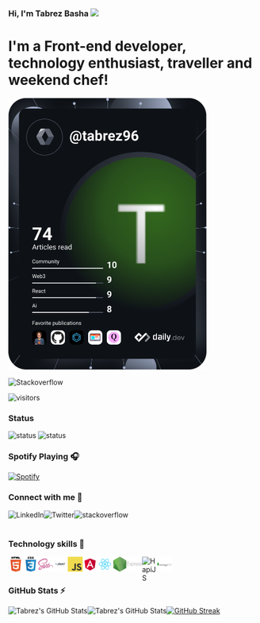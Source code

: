### Hi, I'm Tabrez Basha <img src="https://media.giphy.com/media/hvRJCLFzcasrR4ia7z/giphy.gif" width="25px">

# I'm a Front-end developer, technology enthusiast, traveller and weekend chef!

<a href="https://app.daily.dev/tabrez96"><img src="https://github.com/tabrez96/tabrez96/blob/main/devcard.svg" width="400" alt="Tabrez Basha's Dev Card"/></a>

![Stackoverflow](https://stackoverflow.com/users/flair/8355839.png)

![visitors](https://visitor-badge.glitch.me/badge?page_id=tabrez96.tabrez96)

### Status

![status](https://badge.stateful.com/tabrez96/status.svg)
![status](https://badge.stateful.com/tabrez96/dnd.svg)

### Spotify Playing 🎧

[![Spotify](https://novatorem.tab22rez.vercel.app/api/spotify)](https://open.spotify.com/user/0eblwsmj739tqshvlkurhutxd)


### Connect with me 💬

[<img align="left" alt="LinkedIn" src="https://img.shields.io/badge/linkedin-%230077B5.svg?&style=for-the-badge&logo=linkedin&logoColor=white" />][linkedin]
[<img align="left" alt="Twitter" src="https://img.shields.io/badge/twitter-%231DA1F2.svg?&style=for-the-badge&logo=twitter&logoColor=white" />][twitter]
[<img align="left" alt="stackoverflow" src="https://img.shields.io/badge/stack%20overflow-FE7A16?logo=stack-overflow&logoColor=white&style=for-the-badge" />][stackoverflow]

<br />
<br />

### Technology skills 🚀

<img align="left" alt="HTML" width="30px" src="https://raw.githubusercontent.com/github/explore/80688e429a7d4ef2fca1e82350fe8e3517d3494d/topics/html/html.png" />
<img align="left" alt="CSS" width="30px" src="https://raw.githubusercontent.com/github/explore/80688e429a7d4ef2fca1e82350fe8e3517d3494d/topics/css/css.png" />
<img align="left" alt="SASS" width="30px" src="https://raw.githubusercontent.com/github/explore/80688e429a7d4ef2fca1e82350fe8e3517d3494d/topics/sass/sass.png" />
<img align="left" alt="JQuery" width="30px" src="https://raw.githubusercontent.com/github/explore/80688e429a7d4ef2fca1e82350fe8e3517d3494d/topics/jquery/jquery.png" />
<img align="left" alt="JS" width="30px" src="https://raw.githubusercontent.com/github/explore/80688e429a7d4ef2fca1e82350fe8e3517d3494d/topics/javascript/javascript.png" />
<img align="left" alt="Angular" width="30px" src="https://raw.githubusercontent.com/github/explore/80688e429a7d4ef2fca1e82350fe8e3517d3494d/topics/angular/angular.png" />
<img align="left" alt="React" width="30px" src="https://raw.githubusercontent.com/github/explore/80688e429a7d4ef2fca1e82350fe8e3517d3494d/topics/react/react.png" />
<img align="left" alt="NodeJS" width="30px" src="https://raw.githubusercontent.com/github/explore/80688e429a7d4ef2fca1e82350fe8e3517d3494d/topics/nodejs/nodejs.png" />
<img align="left" alt="ExpressJS" width="30px" src="https://raw.githubusercontent.com/github/explore/80688e429a7d4ef2fca1e82350fe8e3517d3494d/topics/express/express.png" />
<img align="left" alt="HapiJS" width="30px" src="https://raw.githubusercontent.com/hapijs/assets/master/images/hapi.png" />
<img align="left" alt="MongoDB" width="30px" src="https://raw.githubusercontent.com/github/explore/80688e429a7d4ef2fca1e82350fe8e3517d3494d/topics/mongodb/mongodb.png" />

<br />
<br />

### GitHub Stats ⚡

<img align="left" alt="Tabrez's GitHub Stats" src="https://github-readme-stats.tab22rez.vercel.app/api/top-langs/?username=tabrez96&show_icons=true&hide_border=true&theme=vision-friendly-dark" />

<img align="left" alt="Tabrez's GitHub Stats" src="https://github-readme-stats.tab22rez.vercel.app/api?username=tabrez96&show_icons=true&hide_border=true&theme=vision-friendly-dark" />

[![GitHub Streak](https://streak-stats.demolab.com/?user=tabrez96&theme=vision-friendly-dark)](https://git.io/streak-stats)

[linkedin]: https://www.linkedin.com/in/tabrez-basha-59b423118
[twitter]: https://twitter.com/tabrez_basha
[stackoverflow]: https://stackoverflow.com/users/8355839/tabrez-basha

<!--
**tabrez96/tabrez96** is a ✨ _special_ ✨ repository because its `README.md` (this file) appears on your GitHub profile.

Here are some ideas to get you started:

- 🔭 I’m currently working on ...
- 🌱 I’m currently learning ...
- 👯 I’m looking to collaborate on ...
- 🤔 I’m looking for help with ...
- 💬 Ask me about ...
- 📫 How to reach me: ...
- 😄 Pronouns: ...
- ⚡ Fun fact: ...
-->
